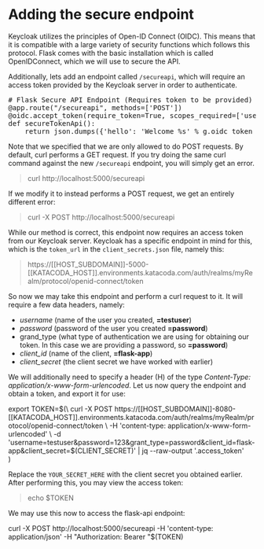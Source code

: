 # Adding the secure endpoint

Keycloak utilizes the principles of Open-ID Connect (OIDC). This means that it is compatible with a large variety of security functions which follows this protocol. Flask comes with the basic installation which is called OpenIDConnect, which we will use to secure the API.

Additionally, lets add an endpoint called `/secureapi`, which will require an access token provided by the Keycloak server in order to authenticate.

<pre class="file" data-filename="project/api.py" data-target="insert" data-marker="# Flask Secure Endpoint">
# Flask Secure API Endpoint (Requires token to be provided)
@app.route("/secureapi", methods=['POST'])
@oidc.accept_token(require_token=True, scopes_required=['user'])
def secureTokenApi():
    return json.dumps({'hello': 'Welcome %s' % g.oidc_token_info['sub']})
</pre>

Note that we specified that we are only allowed to do POST requests. By default, curl performs a GET request. If you try doing the same curl command against the new `/secureapi` endpoint, you will simply get an error.

> curl http://localhost:5000/secureapi

If we modify it to instead performs a POST request, we get an entirely different error:

> curl -X POST http://localhost:5000/secureapi

While our method is correct, this endpoint now requires an access token from our Keycloak server. Keycloak has a specific endpoint in mind for this, which is the `token_url` in the `client_secrets.json` file, namely this:

> https://[[HOST_SUBDOMAIN]]-5000-[[KATACODA_HOST]].environments.katacoda.com/auth/realms/myRealm/protocol/openid-connect/token

So now we may take this endpoint and perform a curl request to it. It will require a few data headers, namely:

* *username* (name of the user you created, **=testuser**)
* *password* (password of the user you created **=password**)
*  grand_type (what type of authentication we are using for obtaining our token. In this case we are providing a password, so **=password**)
*  *client_id* (name of the client, **=flask-app**)
*  *client_secret* (the client secret we have worked with earlier)

We will additionally need to specify a header (H) of the type *Content-Type: application/x-www-form-urlencoded*. 
Let us now query the endpoint and obtain a token, and export it for use:

export TOKEN=$(\
    curl -X POST https://[[HOST_SUBDOMAIN]]-8080-[[KATACODA_HOST]].environments.katacoda.com/auth/realms/myRealm/protocol/openid-connect/token \
    -H 'content-type: application/x-www-form-urlencoded' \
    -d 'username=testuser&password=123&grant_type=password&client_id=flask-app&client_secret=$(CLIENT_SECRET)' | jq --raw-output '.access_token' \
 )

Replace the `YOUR_SECRET_HERE` with the client secret you obtained earlier. After performing this, you may view the access token:

> echo $TOKEN

We may use this now to access the flask-api endpoint:

curl -X POST http://localhost:5000/secureapi -H 'content-type: application/json' -H "Authorization: Bearer "$(TOKEN)
